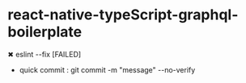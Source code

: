 # react-native-typeScript-graphql-boilerplate

 ✖ eslint --fix [FAILED]
 - quick commit : git commit -m "message"  --no-verify

